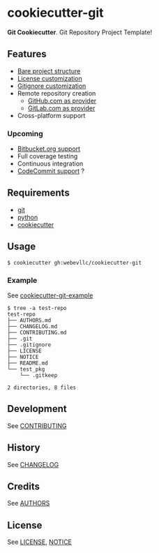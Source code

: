 # cookiecutter-git
**Git Cookiecutter**. Git Repository Project Template!

## Features
- [Bare project structure](https://github.com/webevllc/cookiecutter-git-example)
- [License customization](https://developer.github.com/v3/licenses/)
- [Gitignore customization](https://www.gitignore.io/)
- Remote repository creation
  - [GitHub.com as provider](https://developer.github.com/v3/repos/)
  - [GitLab.com as provider](https://docs.gitlab.com/ce/api/projects.html)
- Cross-platform support

### Upcoming
- [Bitbucket.org support](https://bitbucket.org/)
- Full coverage testing
- Continuous integration
- [CodeCommit support](https://aws.amazon.com/codecommit/) ?

## Requirements
- [git](https://git-scm.com/downloads)
- [python](https://www.python.org/downloads/)
- [cookiecutter](https://github.com/audreyr/cookiecutter)

## Usage
    $ cookiecutter gh:webevllc/cookiecutter-git

### Example
See [cookiecutter-git-example](https://github.com/webevllc/cookiecutter-git-example)

    $ tree -a test-repo
    test-repo
    ├── AUTHORS.md
    ├── CHANGELOG.md
    ├── CONTRIBUTING.md
    ├── .git
    ├── .gitignore
    ├── LICENSE
    ├── NOTICE
    ├── README.md
    └── test_pkg
        └── .gitkeep

    2 directories, 8 files

## Development
See [CONTRIBUTING](CONTRIBUTING.md)

## History
See [CHANGELOG](CHANGELOG.md)

## Credits
See [AUTHORS](AUTHORS.md)

## License
See [LICENSE](LICENSE), [NOTICE](NOTICE)
